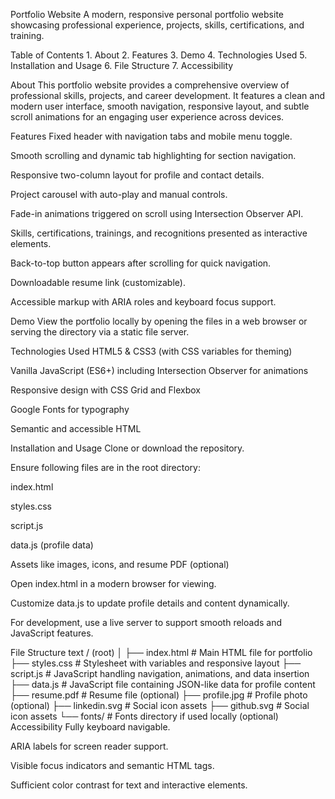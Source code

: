 Portfolio Website
A modern, responsive personal portfolio website showcasing professional experience, projects, skills, certifications, and training.

Table of Contents
    1. About
    2. Features
    3. Demo
    4. Technologies Used
    5. Installation and Usage
    6. File Structure
    7. Accessibility


About
This portfolio website provides a comprehensive overview of professional skills, projects, and career development. It features a clean and modern user interface, smooth navigation, responsive layout, and subtle scroll animations for an engaging user experience across devices.

Features
Fixed header with navigation tabs and mobile menu toggle.

Smooth scrolling and dynamic tab highlighting for section navigation.

Responsive two-column layout for profile and contact details.

Project carousel with auto-play and manual controls.

Fade-in animations triggered on scroll using Intersection Observer API.

Skills, certifications, trainings, and recognitions presented as interactive elements.

Back-to-top button appears after scrolling for quick navigation.

Downloadable resume link (customizable).

Accessible markup with ARIA roles and keyboard focus support.

Demo
View the portfolio locally by opening the files in a web browser or serving the directory via a static file server.

Technologies Used
HTML5 & CSS3 (with CSS variables for theming)

Vanilla JavaScript (ES6+) including Intersection Observer for animations

Responsive design with CSS Grid and Flexbox

Google Fonts for typography

Semantic and accessible HTML

Installation and Usage
Clone or download the repository.

Ensure following files are in the root directory:

index.html

styles.css

script.js

data.js (profile data)

Assets like images, icons, and resume PDF (optional)

Open index.html in a modern browser for viewing.

Customize data.js to update profile details and content dynamically.

For development, use a live server to support smooth reloads and JavaScript features.

File Structure
text
/ (root)
│
├── index.html           # Main HTML file for portfolio
├── styles.css           # Stylesheet with variables and responsive layout
├── script.js            # JavaScript handling navigation, animations, and data insertion
├── data.js              # JavaScript file containing JSON-like data for profile content
├── resume.pdf           # Resume file (optional)
├── profile.jpg          # Profile photo (optional)
├── linkedin.svg         # Social icon assets
├── github.svg           # Social icon assets
└── fonts/               # Fonts directory if used locally (optional)
Accessibility
Fully keyboard navigable.

ARIA labels for screen reader support.

Visible focus indicators and semantic HTML tags.

Sufficient color contrast for text and interactive elements.